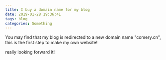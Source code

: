 ```yaml
---
title: I buy a domain name for my blog
date: 2019-01-28 19:36:41
tags: blog
categories: Something
---
```



You may find that my blog is redirected to a new domain name "comery.cn", this is the first step to make my own website!

really looking forward it!